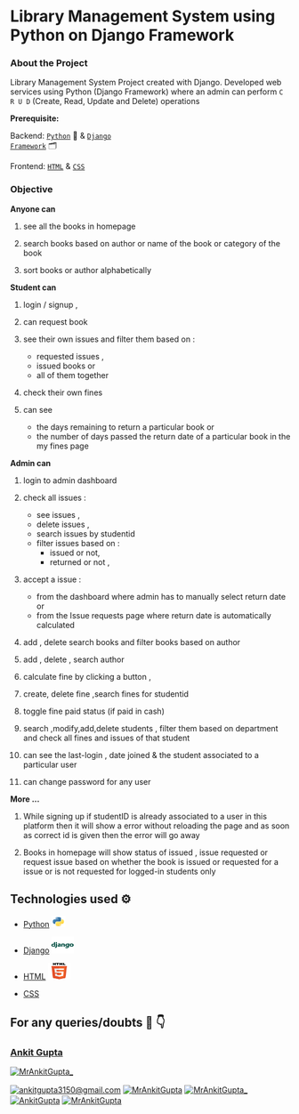 # Library Management System using Python on Django Framework

### About the Project
Library Management System Project created with Django. Developed web services using Python (Django Framework) where an admin can perform <code>C R U D</code> (Create, Read, Update and Delete) operations

**Prerequisite:** 

Backend: <code>[Python](https://github.com/mrankitgupta/Python-Roadmap)</code> 📑 & <code>[Django Framework](https://github.com/mrankitgupta)</code> 🗂️

Frontend: <code>[HTML](https://github.com/mrankitgupta)</code> & <code>[CSS](https://github.com/mrankitgupta)</code>

### Objective

**Anyone can**

1. see all the books in homepage

2. search books based on author or name of the book or category of the book

3. sort books or author alphabetically

**Student can**

1. login / signup ,

2. can request book

3. see their own issues and filter them based on :
   * requested issues ,
   * issued books or
   * all of them together
   
4. check their own fines

5. can see
   * the days remaining to return a particular book or
   * the number of days passed the return date of a particular book in the my fines page

**Admin can**

1. login to admin dashboard

2. check all issues :
   * see issues ,
   * delete issues ,
   * search issues by studentid
   * filter issues based on :
      * issued or not,
      * returned or not ,
      
3. accept a issue :
   * from the dashboard where admin has to manually select return date or
   * from the Issue requests page where return date is automatically calculated

4. add , delete search books and filter books based on author

5. add , delete , search author

6. calculate fine by clicking a button ,

7. create, delete fine ,search fines for studentid

8. toggle fine paid status (if paid in cash)

9. search ,modify,add,delete students , filter them based on department and check all fines and issues of that student

10. can see the last-login , date joined & the student associated to a particular user

11. can change password for any user

**More ...**

1. While signing up if studentID is already associated to a user in this platform then it will show a error without reloading the page and as soon as correct id is given then the error will go away

2. Books in homepage will show status of issued , issue requested or request issue based on whether the book is issued or requested for a issue or is not requested for logged-in students only


## Technologies used ⚙️

* <a href="https://github.com/mrankitgupta/Python-Roadmap">Python</a> <a href="https://github.com/mrankitgupta/Python-Roadmap" target="_blank"> <img src="https://raw.githubusercontent.com/devicons/devicon/master/icons/python/python-original.svg" alt="python" width="25" height="20"/> </a>

* <a href="https://github.com/mrankitgupta">Django</a> <a href="https://www.djangoproject.com/" target="_blank" rel="noreferrer"> <img src="https://github.com/mrankitgupta/mrankitgupta/blob/main/images/icons8-django.svg" alt="django" width="40" height="30"/> </a>

* <a href="https://github.com/mrankitgupta">HTML</a> <a href="https://www.w3.org/html/" target="_blank" rel="noreferrer"> <img src="https://raw.githubusercontent.com/devicons/devicon/master/icons/html5/html5-original-wordmark.svg" alt="html5" width="40" height="30"/> </a>

* <a href="https://github.com/mrankitgupta">CSS</a> 

## For any queries/doubts 🔗 👇 

### [Ankit Gupta](https://ankitgupta.bio.link/)
<p align="left"> <a href="https://twitter.com/MrAnkitGupta_/" target="blank"><img src="https://img.shields.io/twitter/follow/MrAnkitGupta_?logo=twitter&style=for-the-badge" alt="MrAnkitGupta_" /></a> </p>

<a href="mailto:ankitgupta3150@gmail.com" target="blank"><img align="center" src="https://img.shields.io/badge/Gmail-D14836?style=for-the-badge&logo=gmail&logoColor=white" alt="ankitgupta3150@gmail.com" height="20" width="85" /></a>
<a href="https://www.linkedin.com/in/mrankitgupta" target="blank"><img align="center" src="https://img.shields.io/badge/-MrAnkitGupta-blue?style=flat-square&logo=Linkedin&logoColor=white&link=https://www.linkedin.com/in/mrankitgupta/" alt="MrAnkitGupta" height="20" width="100" /></a>
<a href="https://www.instagram.com/MrAnkitGupta_" target="blank"><img align="center" src="https://img.shields.io/badge/-@MrAnkitGupta_-D7008A?style=flat-square&labelColor=D7008A&logo=Instagram&logoColor=white&link=https://www.instagram.com/MrAnkitGupta_" alt="MrAnkitGupta_" height="20" width="110" /></a>
<a href="https://ankitgupta.bio.link/" target="blank"><img align="center" src="https://img.shields.io/badge/website-000000?style=for-the-badge&logo=About.me&logoColor=white&link=https://ankitgupta.bio.link/" alt="AnkitGupta" height="20" width="90" /></a>
<a href="https://github.com/mrankitgupta/" target="blank"><img align="center" src="https://img.shields.io/github/followers/mrankitgupta?label=Follow&style=social&link=https://github.com/mrankitgupta/" alt="MrAnkitGupta" height="20" width="90" /></a>

  
